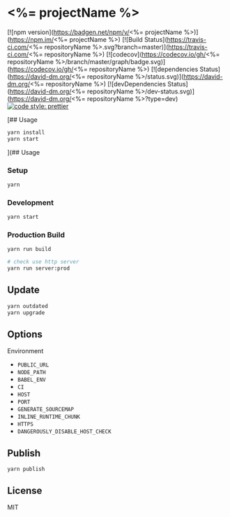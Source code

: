 # <%= projectName %>

[![npm version](https://badgen.net/npm/v/<%= projectName %>)](https://npm.im/<%= projectName %>)
[![Build Status](https://travis-ci.com/<%= repositoryName %>.svg?branch=master)](https://travis-ci.com/<%= repositoryName %>)
[![codecov](https://codecov.io/gh/<%= repositoryName %>/branch/master/graph/badge.svg)](https://codecov.io/gh/<%= repositoryName %>)
[![dependencies Status](https://david-dm.org/<%= repositoryName %>/status.svg)](https://david-dm.org/<%= repositoryName %>)
[![devDependencies Status](https://david-dm.org/<%= repositoryName %>/dev-status.svg)](https://david-dm.org/<%= repositoryName %>?type=dev)
[![code style: prettier](https://img.shields.io/badge/code_style-prettier-ff69b4.svg?style=flat-square)](https://github.com/prettier/prettier)

[## Usage

```sh
yarn install
yarn start
```
](## Usage

### Setup

```sh
yarn
```

### Development

```sh
yarn start
```

### Production Build

```sh
yarn run build

# check use http server
yarn run server:prod
```
## Update

```sh
yarn outdated
yarn upgrade
```

## Options

Environment

- `PUBLIC_URL`
- `NODE_PATH`
- `BABEL_ENV`
- `CI`
- `HOST`
- `PORT`
- `GENERATE_SOURCEMAP`
- `INLINE_RUNTIME_CHUNK`
- `HTTPS`
- `DANGEROUSLY_DISABLE_HOST_CHECK`

## Publish

```
yarn publish
```

## License

MIT
